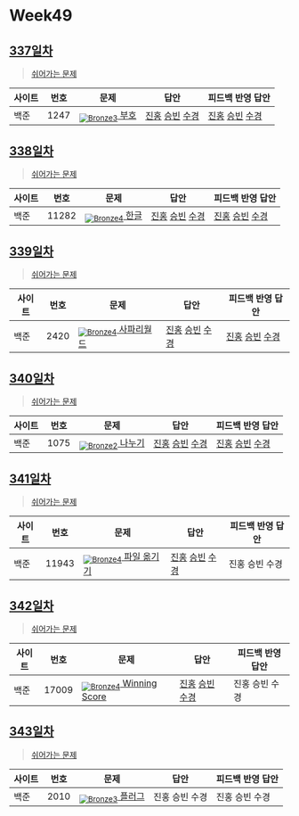 <!-- tier 리스트 S -->
[Unrated]: https://user-images.githubusercontent.com/33937365/126247607-85783912-c11a-4d50-ac36-8cc7dcb75cd2.png
[NotRated]: https://user-images.githubusercontent.com/33937365/135189055-c3508249-b361-4948-8c36-a74b690cd346.png
[Bronze5]: https://user-images.githubusercontent.com/33937365/126247611-e362d727-17a4-4737-a232-5827e185ab7c.png
[Bronze4]: https://user-images.githubusercontent.com/33937365/126247612-89cbc675-e1d4-43a2-950b-1cb014dca697.png
[Bronze3]: https://user-images.githubusercontent.com/33937365/126247613-b8408610-7bc4-40f8-804f-a30a45ddbb68.png
[Bronze2]: https://user-images.githubusercontent.com/33937365/126247614-d85dc6ff-a520-4c00-82bd-eb593b156bd8.png
[Bronze1]: https://user-images.githubusercontent.com/33937365/126247616-04b2ab30-9891-4b7b-8cb4-38e99b97e834.png
<!-- tier 리스트 E -->

# Week49

## [337일차](Day337)

> [쉬어가는 문제](https://www.acmicpc.net/group/workbook/view/9797/39296)

| 사이트 | 번호 | 문제                 | 답안                | 피드백 반영 답안    |
| ------ | ---- | -------------------- | ------------------- | ------------------- |
| 백준   | 1247    | [<sub>![Bronze3]</sub> 부호](https://www.acmicpc.net/problem/1247) | [진홍](Day337/boj1247_kjh.py) [승빈](Day337/boj1247_wsb.java) [수경](Day337/boj1247_hsk.py) | [진홍](Day337/boj1247_kjh.py) [승빈](Day337/boj1247_wsb.java) [수경](Day337/boj1247_hsk.py) |

## [338일차](Day338)

> [쉬어가는 문제](https://www.acmicpc.net/group/workbook/view/9797/39325)

| 사이트 | 번호 | 문제                 | 답안                | 피드백 반영 답안    |
| ------ | ---- | -------------------- | ------------------- | ------------------- |
| 백준   | 11282 | [<sub>![Bronze4]</sub> 한글](https://www.acmicpc.net/problem/11282) | [진홍](Day338/boj11282_kjh.py) [승빈](Day338/boj11282_wsb.java) [수경](Day338/boj11282_hsk.js) | [진홍](Day338/boj11282_kjh.py) [승빈](Day338/boj11282_wsb.java) [수경](Day338/boj11282_hsk.js) |

## [339일차](Day339)

> [쉬어가는 문제](https://www.acmicpc.net/group/workbook/view/9797/39362)

| 사이트 | 번호 | 문제                 | 답안                | 피드백 반영 답안    |
| ------ | ---- | -------------------- | ------------------- | ------------------- |
| 백준   | 2420 | [<sub>![Bronze4]</sub> 사파리월드](https://www.acmicpc.net/problem/2420) | [진홍](Day339/boj2420_kjh.py) [승빈](Day339/boj2420_wsb.java) [수경](Day339/boj2420_hsk.js) | [진홍](Day339/boj2420_kjh.py) [승빈](Day339/boj2420_wsb.java) [수경](Day339/boj2420_hsk.js)

## [340일차](Day340)

> [쉬어가는 문제](https://www.acmicpc.net/group/workbook/view/9797/39364)

| 사이트 | 번호 | 문제                 | 답안                | 피드백 반영 답안    |
| ------ | ---- | -------------------- | ------------------- | ------------------- |
| 백준   | 1075    | [<sub>![Bronze2]</sub> 나누기](https://www.acmicpc.net/problem/1075) | [진홍](Day340/boj1075_kjh.py) [승빈](Day340/boj1075_wsb.java) [수경](Day340/boj1075_hsk.js) | [진홍](Day340/boj1075_kjh_fb.py) [승빈](Day340/boj1075_wsb.java) [수경](Day340/boj1075_hsk.js) |

## [341일차](Day341)

> [쉬어가는 문제](https://www.acmicpc.net/group/workbook/view/9797/39398)

| 사이트 | 번호 | 문제                 | 답안                | 피드백 반영 답안    |
| ------ | ---- | -------------------- | ------------------- | ------------------- |
| 백준   | 11943 | [<sub>![Bronze4]</sub> 파일 옮기기](https://www.acmicpc.net/problem/11943) | [진홍](Day341/boj11943_kjh.py) [승빈](Day341/boj11943_wsb.java) [수경](Day341/boj11943_hsk.js) | 진홍 승빈 수경 |

## [342일차](Day342)

> [쉬어가는 문제](https://www.acmicpc.net/group/workbook/view/9797/39418)

| 사이트 | 번호 | 문제                 | 답안                | 피드백 반영 답안    |
| ------ | ---- | -------------------- | ------------------- | ------------------- |
| 백준   | 17009 | [<sub>![Bronze4]</sub> Winning Score](https://www.acmicpc.net/problem/17009) | [진홍](Day342/boj17009_kjh.py) [승빈](Day342/boj17009_wsb.java) [수경](Day342/boj17009_hsk.js) | 진홍 승빈 수경 |

## [343일차](Day343)

> [쉬어가는 문제](https://www.acmicpc.net/group/workbook/view/9797/39435)

| 사이트 | 번호 | 문제                 | 답안                | 피드백 반영 답안    |
| ------ | ---- | -------------------- | ------------------- | ------------------- |
| 백준   | 2010    | [<sub>![Bronze3]</sub> 플러그](https://www.acmicpc.net/problem/2010) | 진홍 승빈 수경 | 진홍 승빈 수경 |
